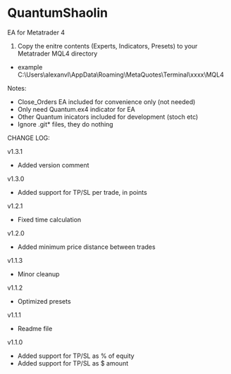 # QuantumShaolin
EA for Metatrader 4

1) Copy the enitre contents (Experts, Indicators, Presets) to your Metatrader MQL4 directory
- example C:\Users\alexanvl\AppData\Roaming\MetaQuotes\Terminal\xxxx\MQL4

Notes:
- Close_Orders EA included for convenience only (not needed)
- Only need Quantum.ex4 indicator for EA
- Other Quantum inicators included for development (stoch etc)
- Ignore .git* files, they do nothing

CHANGE LOG:

v1.3.1
- Added version comment

v1.3.0
- Added support for TP/SL per trade, in points

v1.2.1
- Fixed time calculation

v1.2.0
- Added minimum price distance between trades

v1.1.3
- Minor cleanup

v1.1.2
- Optimized presets

v1.1.1
- Readme file

v1.1.0
- Added support for TP/SL as % of equity
- Added support for TP/SL as $ amount

